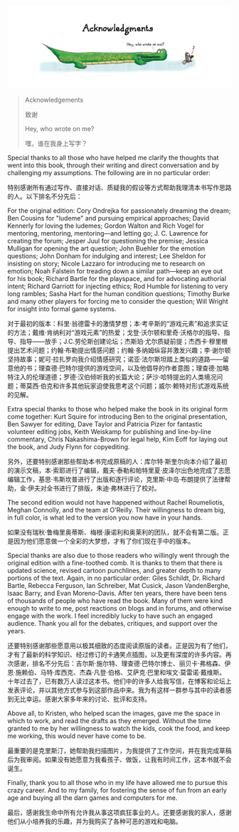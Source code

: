 <p align="center">
  <img src="images/acknowledgments.png"/>
</p>

> Acknowledgements
> 
> 致谢
> 
> Hey, who wrote on me? 
> 
> 嘿，谁在我身上写字？

Special thanks to all those who have helped me clarify the thoughts that went into this book, through their writing and direct conversation and by challenging my assumptions. The following are in no particular order:

特别感谢所有通过写作、直接对话、质疑我的假设等方式帮助我理清本书写作思路的人。以下排名不分先后：

For the original edition: Cory Ondrejka for passionately dreaming the dream; Ben Cousins for "ludeme" and pursuing empirical approaches; David Kennerly for loving the ludemes; Gordon Walton and Rich Vogel for mentoring, mentoring, mentoring—and letting go; J. C. Lawrence for creating the forum; Jesper Juul for questioning the premise; Jessica Mulligan for opening the art question; John Buehler for the emotion questions; John Donham for indulging and interest; Lee Sheldon for insisting on story; Nicole Lazzaro for introducing me to research on emotion; Noah Falstein for treading down a similar path—keep an eye out for his book; Richard Bartle for the playspace, and for advocating authorial intent; Richard Garriott for injecting ethics; Rod Humble for listening to very long rambles; Sasha Hart for the human condition questions; Timothy Burke and many other players for forcing me to consider the question; Will Wright for insight into formal game systems.

对于最初的版本：科里·翁德雷卡的激情梦想；本·考辛斯的“游戏元素”和追求实证的方法；戴维·肯纳利对“游戏元素”的热爱；戈登·沃尔顿和里奇·沃格尔的指导、指导、指导——放手；J.C.劳伦斯创建论坛；杰斯珀·尤尔质疑前提；杰西卡·穆里根提出艺术问题；约翰·布勒提出情感问题；约翰·多纳姆纵容并激发兴趣；李·谢尔顿坚持故事；妮可·拉扎罗向我介绍情感研究；诺亚·法尔斯坦踏上类似的道路——留意他的书；理查德·巴特尔提供的游戏空间，以及他倡导的作者意图；理查德·加略特注入的伦理道德；罗德·汉伯倾听我的长篇大论；萨沙·哈特提出的人类境况问题；蒂莫西·伯克和许多其他玩家迫使我思考这个问题；威尔·赖特对形式游戏系统的见解。

Extra special thanks to those who helped make the book in its original form come together: Kurt Squire for introducing Ben to the original presentation, Ben Sawyer for editing, Dave Taylor and Patricia Pizer for fantastic volunteer editing jobs, Keith Weiskamp for publishing and line-by-line commentary, Chris Nakashima-Brown for legal help, Kim Eoff for laying out the book, and Judy Flynn for copyediting.

另外，还要特别感谢那些帮助本书完成原稿的人：库尔特·斯奎尔向本介绍了最初的演示文稿，本·索耶进行了编辑，戴夫·泰勒和帕特里夏·皮泽尔出色地完成了志愿编辑工作，基思·韦斯坎普进行了出版和逐行评论，克里斯·中岛·布朗提供了法律帮助，金·伊夫对全书进行了排版，朱迪·弗林进行了校对。

The second edition would not have happened without Rachel Roumeliotis, Meghan Connolly, and the team at O'Reilly. Their willingness to dream big, in full color, is what led to the version you now have in your hands.

如果没有瑞秋·鲁梅里奥蒂斯、梅根·康诺利和奥莱利的团队，就不会有第二版。正是因为他们愿意做一个全彩的大梦想，才有了你们现在手中的版本。

Special thanks are also due to those readers who willingly went through the original edition with a fine-toothed comb. It is thanks to them that there is updated science, revised cartoon punchlines, and greater depth to many portions of the text. Again, in no particular order: Giles Schildt, Dr. Richard Bartle, Rebecca Ferguson, Ian Schreiber, Mat Cusick, Jason VandenBerghe, Isaac Barry, and Evan Moreno-Davis. After ten years, there have been tens of thousands of people who have read the book. Many of them were kind enough to write to me, post reactions on blogs and in forums, and otherwise engage with the work. I feel incredibly lucky to have such an engaged audience. Thank you all for the debates, critiques, and support over the years.

还要特别感谢那些愿意用以极其细致的态度阅读原版的读者。正是因为有了他们，才有了最新的科学知识、经过修订的卡通笑点插图，以及更有深度的许多内容。再次感谢，排名不分先后：吉尔斯·施尔特、理查德·巴特尔博士、丽贝卡·弗格森、伊恩·施赖伯、马特·库西克、杰森·凡登·伯格、艾萨克·巴里和埃文·莫雷诺·戴维斯。十年过去了，已有数万人读过这本书。他们中的许多人给我写信，在博客和论坛上发表评论，并以其他方式参与到这部作品中来。我为有这样一群参与其中的读者感到无比幸运。感谢大家多年来的讨论、批评和支持。

Above all, to Kristen, who helped scan the images, gave me the space in which to work, and read the drafts as they emerged. Without the time granted to me by her willingness to watch the kids, cook the food, and keep me working, this would never have come to be.

最重要的是克里斯汀，她帮助我扫描图片，为我提供了工作空间，并在我完成草稿后为我审阅。如果没有她愿意为我看孩子、做饭，让我有时间工作，这本书就不会诞生。

Finally, thank you to all those who in my life have allowed me to pursue this crazy career. And to my family, for fostering the sense of fun from an early age and buying all the darn games and computers for me.

最后，感谢我生命中所有允许我从事这项疯狂事业的人。还要感谢我的家人，感谢他们从小培养我的乐趣，并为我购买了各种可恶的游戏和电脑。